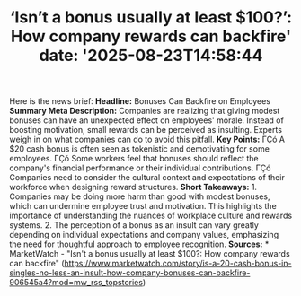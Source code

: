 ﻿---
title: "‘Isn’t a bonus usually at least $100?’: How company rewards can backfire'
date: '2025-08-23T14:58:44"
category: "Markets"
summary: ""
slug: "isnt a bonus usually at least 100 how company rewards can ba"
source_urls:
  - "https://www.marketwatch.com/story/is-a-20-cash-bonus-in-singles-no-less-an-insult-how-company-bonuses-can-backfire-906545a4?mod=mw_rss_topstories"
seo:
  title: "‘Isn’t a bonus usually at least $100?’: How company rewards can backfire | Hash n Hedge'
  description: '"
  keywords: ["news", "markets", "brief"]
---
Here is the news brief:  **Headline:** Bonuses Can Backfire on Employees  **Summary Meta Description:** Companies are realizing that giving modest bonuses can have an unexpected effect on employees' morale. Instead of boosting motivation, small rewards can be perceived as insulting. Experts weigh in on what companies can do to avoid this pitfall.  **Key Points:**  ΓÇó A $20 cash bonus is often seen as tokenistic and demotivating for some employees. ΓÇó Some workers feel that bonuses should reflect the company's financial performance or their individual contributions. ΓÇó Companies need to consider the cultural context and expectations of their workforce when designing reward structures.  **Short Takeaways:**  1. Companies may be doing more harm than good with modest bonuses, which can undermine employee trust and motivation. This highlights the importance of understanding the nuances of workplace culture and rewards systems. 2. The perception of a bonus as an insult can vary greatly depending on individual expectations and company values, emphasizing the need for thoughtful approach to employee recognition.  **Sources:**  * MarketWatch - "Isn't a bonus usually at least $100?: How company rewards can backfire" (https://www.marketwatch.com/story/is-a-20-cash-bonus-in-singles-no-less-an-insult-how-company-bonuses-can-backfire-906545a4?mod=mw_rss_topstories) 
